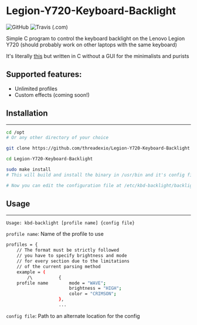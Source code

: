 # Legion-Y720-Keyboard-Backlight
![GitHub](https://img.shields.io/github/license/threadexio/Legion-Y720-Keyboard-Backlight?style=for-the-badge)
![Travis (.com)](https://img.shields.io/travis/com/threadexio/Legion-Y720-Keyboard-Backlight?style=for-the-badge)

Simple C program to control the keyboard backlight on the Lenovo Legion Y720 (should probably work on other laptops with the same keyboard)

It's literally [this](https://github.com/Izurii/Lenovo-Y720-KB-Led-Controller) but written in C without a GUI for the minimalists and purists

## Supported features:
- Unlimited profiles
- Custom effects (coming soon!)

## Installation
--------
```bash
cd /opt
# Or any other directory of your choice

git clone https://github.com/threadexio/Legion-Y720-Keyboard-Backlight

cd Legion-Y720-Keyboard-Backlight

sudo make install
# This will build and install the binary in /usr/bin and it's config files in /etc/kbd-backlight

# Now you can edit the configuration file at /etc/kbd-backlight/backlight.conf and add as many profiles as you want
```

## Usage
--------
```bash
Usage: kbd-backlight [profile name] {config file}
```

`profile name`: Name of the profile to use
```bash
profiles = {
	// The format must be strictly followed
	// you have to specify brightness and mode
	// for every section due to the limitations
	// of the current parsing method
	example = (
		/\          {
	profile name        mode = "WAVE";
		                brightness = "HIGH";
		                color = "CRIMSON";
		            },
                    ...
```

`config file`: Path to an alternate location for the config